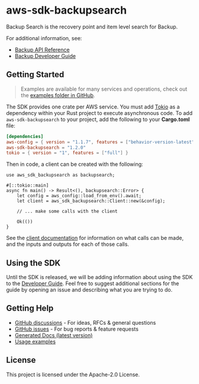 # aws-sdk-backupsearch

Backup Search is the recovery point and item level search for Backup.

For additional information, see:
  - [Backup API Reference](https://docs.aws.amazon.com/aws-backup/latest/devguide/api-reference.html)
  - [Backup Developer Guide](https://docs.aws.amazon.com/aws-backup/latest/devguide/whatisbackup.html)

## Getting Started

> Examples are available for many services and operations, check out the
> [examples folder in GitHub](https://github.com/awslabs/aws-sdk-rust/tree/main/examples).

The SDK provides one crate per AWS service. You must add [Tokio](https://crates.io/crates/tokio)
as a dependency within your Rust project to execute asynchronous code. To add `aws-sdk-backupsearch` to
your project, add the following to your **Cargo.toml** file:

```toml
[dependencies]
aws-config = { version = "1.1.7", features = ["behavior-version-latest"] }
aws-sdk-backupsearch = "1.2.0"
tokio = { version = "1", features = ["full"] }
```

Then in code, a client can be created with the following:

```rust,no_run
use aws_sdk_backupsearch as backupsearch;

#[::tokio::main]
async fn main() -> Result<(), backupsearch::Error> {
    let config = aws_config::load_from_env().await;
    let client = aws_sdk_backupsearch::Client::new(&config);

    // ... make some calls with the client

    Ok(())
}
```

See the [client documentation](https://docs.rs/aws-sdk-backupsearch/latest/aws_sdk_backupsearch/client/struct.Client.html)
for information on what calls can be made, and the inputs and outputs for each of those calls.

## Using the SDK

Until the SDK is released, we will be adding information about using the SDK to the
[Developer Guide](https://docs.aws.amazon.com/sdk-for-rust/latest/dg/welcome.html). Feel free to suggest
additional sections for the guide by opening an issue and describing what you are trying to do.

## Getting Help

* [GitHub discussions](https://github.com/awslabs/aws-sdk-rust/discussions) - For ideas, RFCs & general questions
* [GitHub issues](https://github.com/awslabs/aws-sdk-rust/issues/new/choose) - For bug reports & feature requests
* [Generated Docs (latest version)](https://awslabs.github.io/aws-sdk-rust/)
* [Usage examples](https://github.com/awslabs/aws-sdk-rust/tree/main/examples)

## License

This project is licensed under the Apache-2.0 License.

